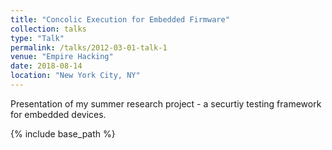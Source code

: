```yaml
---
title: "Concolic Execution for Embedded Firmware"
collection: talks
type: "Talk"
permalink: /talks/2012-03-01-talk-1
venue: "Empire Hacking"
date: 2018-08-14
location: "New York City, NY"
---
```


Presentation of my summer research project - a securtiy testing framework for embedded devices.

{% include base_path %}

<!-- <object data="http://localhost:4000/files/gabriel_ryan_cv.pdf" type="application/pdf" width="700px" height="700px"> -->
<object data="{{ base_path }}/files/gabriel_ryan_cv.pdf" type="application/pdf"  width="600px" height="800px">
    <embed src="{{ base_path }}/images/dolangavitt.png">
    </embed>
</object>

